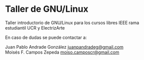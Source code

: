 # Taller de GNU/Linux
Taller introductorio de GNU/Linux para los cursos libres IEEE rama estudiantil UCR y ElectrizArte

En caso de dudas se puede contactar a:

Juan Pablo Andrade González <juanpandradeg@gmail.com> <br/> 
Moisés F. Campos Zepeda <moiso.camposcr@gmail.com>
